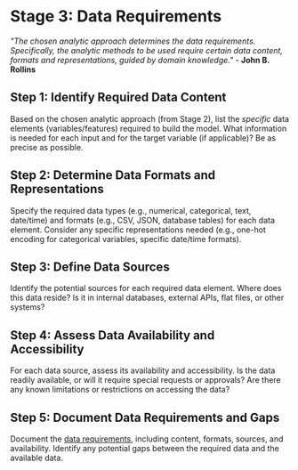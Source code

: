 # Stage 3: Data Requirements
_"The chosen analytic approach determines the data requirements. Specifically, the analytic methods to be used require certain data content, formats and representations, guided by domain knowledge."_ - **John B. Rollins**

## Step 1: Identify Required Data Content
Based on the chosen analytic approach (from Stage 2), list the *specific* data elements (variables/features) required to build the model. What information is needed for each input and for the target variable (if applicable)? Be as precise as possible.

## Step 2: Determine Data Formats and Representations
Specify the required data types (e.g., numerical, categorical, text, date/time) and formats (e.g., CSV, JSON, database tables) for each data element. Consider any specific representations needed (e.g., one-hot encoding for categorical variables, specific date/time formats).

## Step 3: Define Data Sources
Identify the potential sources for each required data element. Where does this data reside? Is it in internal databases, external APIs, flat files, or other systems?

## Step 4: Assess Data Availability and Accessibility
For each data source, assess its availability and accessibility. Is the data readily available, or will it require special requests or approvals? Are there any known limitations or restrictions on accessing the data?

## Step 5: Document Data Requirements and Gaps
Document the [data requirements](./stage_report_templates/03_data_requirements_report.md), including content, formats, sources, and availability. Identify any potential gaps between the required data and the available data.
